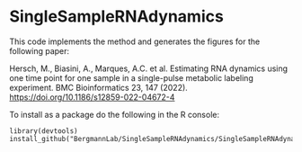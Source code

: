 # SingleSampleRNAdynamics

This code implements the method and generates the figures for the following paper: 

Hersch, M., Biasini, A., Marques, A.C. et al. Estimating RNA dynamics using one time point for one sample in a single-pulse metabolic labeling experiment. BMC Bioinformatics 23, 147 (2022). https://doi.org/10.1186/s12859-022-04672-4

To install as a package do the following in the R console:

```
library(devtools)
install_github("BergmannLab/SingleSampleRNAdynamics/SingleSampleRNAdynamics")
```